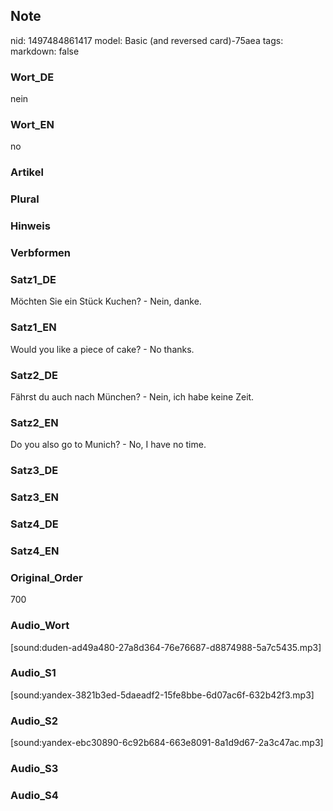 ## Note
nid: 1497484861417
model: Basic (and reversed card)-75aea
tags: 
markdown: false

### Wort_DE
nein

### Wort_EN
no

### Artikel


### Plural


### Hinweis


### Verbformen


### Satz1_DE
Möchten Sie ein Stück Kuchen? - Nein, danke.

### Satz1_EN
Would you like a piece of cake? - No thanks.

### Satz2_DE
Fährst du auch nach München? - Nein, ich habe keine Zeit.

### Satz2_EN
Do you also go to Munich? - No, I have no time.

### Satz3_DE


### Satz3_EN


### Satz4_DE


### Satz4_EN


### Original_Order
700

### Audio_Wort
[sound:duden-ad49a480-27a8d364-76e76687-d8874988-5a7c5435.mp3]

### Audio_S1
[sound:yandex-3821b3ed-5daeadf2-15fe8bbe-6d07ac6f-632b42f3.mp3]

### Audio_S2
[sound:yandex-ebc30890-6c92b684-663e8091-8a1d9d67-2a3c47ac.mp3]

### Audio_S3


### Audio_S4

